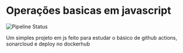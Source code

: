 # Operações basicas em javascript

![Pipeline Status](https://github.com/fccourse/math-js/actions/workflows/pipeline.yml/badge.svg) 

Um simples projeto em js feito para estudar o básico de github actions, sonarcloud e deploy no dockerhub
